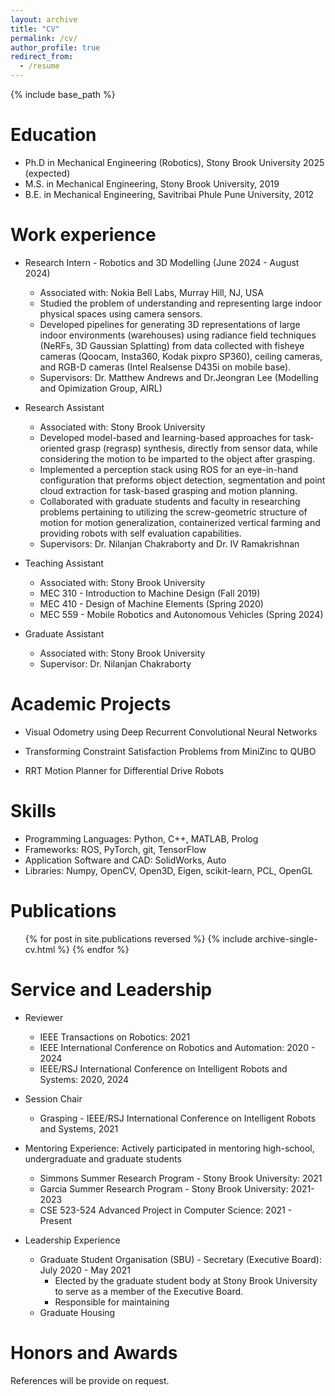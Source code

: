 ```yaml
---
layout: archive
title: "CV"
permalink: /cv/
author_profile: true
redirect_from:
  - /resume
---
```


{% include base_path %}

Education
======
* Ph.D in Mechanical Engineering (Robotics), Stony Brook University 2025 (expected)
* M.S. in Mechanical Engineering, Stony Brook University, 2019
* B.E. in Mechanical Engineering, Savitribai Phule Pune University, 2012

Work experience
======
* Research Intern - Robotics and 3D Modelling (June 2024 -  August 2024)
  * Associated with: Nokia Bell Labs, Murray Hill, NJ, USA 
  * Studied the problem of understanding and representing large indoor physical spaces using camera sensors.
  * Developed pipelines for generating 3D representations of large indoor environments (warehouses) using radiance field techniques (NeRFs, 3D Gaussian Splatting) from data collected with fisheye cameras (Qoocam, Insta360, Kodak pixpro SP360), ceiling cameras, and RGB-D cameras (Intel Realsense D435i on mobile base). 
  * Supervisors: Dr. Matthew Andrews and Dr.Jeongran Lee (Modelling and Opimization Group, AIRL)

* Research Assistant
  * Associated with: Stony Brook University
  * Developed model-based and learning-based approaches for task-oriented grasp (regrasp) synthesis, directly from sensor data, while considering the motion to be imparted to the object after grasping.
  * Implemented a perception stack using ROS for an eye-in-hand configuration that preforms object detection, segmentation and point cloud extraction for task-based grasping and motion planning. 
  * Collaborated with graduate students and faculty in researching problems pertaining to utilizing the screw-geometric structure of motion for motion generalization, containerized vertical farming and providing robots with self evaluation capabilities.
  * Supervisors: Dr. Nilanjan Chakraborty and Dr. IV Ramakrishnan

* Teaching Assistant
  * Associated with: Stony Brook University
  * MEC 310 - Introduction to Machine Design (Fall 2019)
  * MEC 410 - Design of Machine Elements (Spring 2020)
  * MEC 559 - Mobile Robotics and Autonomous Vehicles (Spring 2024)

* Graduate Assistant 
  * Associated with: Stony Brook University
  * Supervisor: Dr. Nilanjan Chakraborty 

Academic Projects
======
* Visual Odometry using Deep Recurrent Convolutional Neural Networks

* Transforming Constraint Satisfaction Problems from MiniZinc to QUBO
  
* RRT Motion Planner for Differential Drive Robots
 
Skills
======
* Programming Languages: Python, C++, MATLAB, Prolog 
* Frameworks: ROS, PyTorch, git, TensorFlow
* Application Software and CAD: SolidWorks, Auto
* Libraries: Numpy, OpenCV, Open3D, Eigen, scikit-learn, PCL, OpenGL

Publications
======
  <ul>{% for post in site.publications reversed %}
    {% include archive-single-cv.html %}
  {% endfor %}</ul>
  
<!-- Talks
======
  <ul>{% for post in site.talks reversed %}
    {% include archive-single-talk-cv.html  %}
  {% endfor %}</ul> -->
  
<!-- Teaching
======
  <ul>{% for post in site.teaching reversed %}
    {% include archive-single-cv.html %}
  {% endfor %}</ul> -->
  
Service and Leadership
======

* Reviewer
  * IEEE Transactions on Robotics: 2021
  * IEEE International Conference on Robotics and Automation: 2020 - 2024
  * IEEE/RSJ International Conference on Intelligent Robots and Systems: 2020, 2024
* Session Chair
  * Grasping - IEEE/RSJ International Conference on Intelligent Robots and Systems, 2021

* Mentoring Experience:  Actively participated in mentoring high-school, undergraduate and graduate students
  * Simmons Summer Research Program - Stony Brook University: 2021
  * Garcia Summer Research Program - Stony Brook University: 2021-2023
  * CSE 523-524 Advanced Project in Computer Science: 2021 - Present

* Leadership Experience
  * Graduate Student Organisation (SBU) - Secretary (Executive Board): July 2020 - May 2021
    * Elected by the graduate student body at Stony Brook University to serve as a member of the Executive Board.
    * Responsible for maintaining 
  * Graduate Housing 
  
Honors and Awards
====== 

References will be provide on request. 
